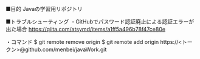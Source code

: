 ■目的
Javaの学習用リポジトリ

■トラブルシューティング
・GitHubでパスワード認証廃止による認証エラーが出た場合
https://qiita.com/atsymd/items/a1ff5a496b78f47ce80e

・コマンド
$ git remote remove origin
$ git remote add origin https://<トークン>@github.com/menbei/javaWork.git
